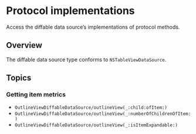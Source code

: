 # Protocol implementations

Access the diffable data source’s implementations of protocol methods.

## Overview

The diffable data source type conforms to `NSTableViewDataSource`.

## Topics

### Getting item metrics

- ``OutlineViewDiffableDataSource/outlineView(_:child:ofItem:)``
- ``OutlineViewDiffableDataSource/outlineView(_:numberOfChildrenOfItem:)``
- ``OutlineViewDiffableDataSource/outlineView(_:isItemExpandable:)``
